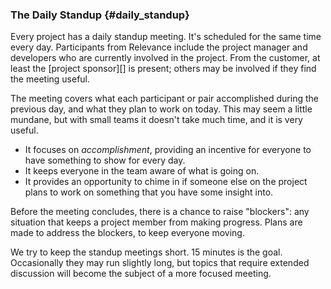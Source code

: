 ### The Daily Standup {#daily_standup}

Every project has a daily standup meeting.
It's scheduled for the same time every day.
Participants from Relevance include the project manager and developers who are currently involved in the project.
From the customer, at least the [project sponsor][] is present; others may be involved if they find the meeting useful.

The meeting covers what each participant or pair accomplished during the previous day,
and what they plan to work on today.
This may seem a little mundane, but with small teams it doesn't take much time, and it is very useful.

* It focuses on *accomplishment*, providing an incentive for everyone to have something to show for every day.
* It keeps everyone in the team aware of what is going on.
* It provides an opportunity to chime in if someone else on the project plans to work on something that you have some insight into.

Before the meeting concludes, there is a chance to raise "blockers":
any situation that keeps a project member from making progress.
Plans are made to address the blockers, to keep everyone moving.

We try to keep the standup meetings short.
15 minutes is the goal.
Occasionally they may run slightly long, but topics that require extended discussion will become the subject of a more focused meeting.